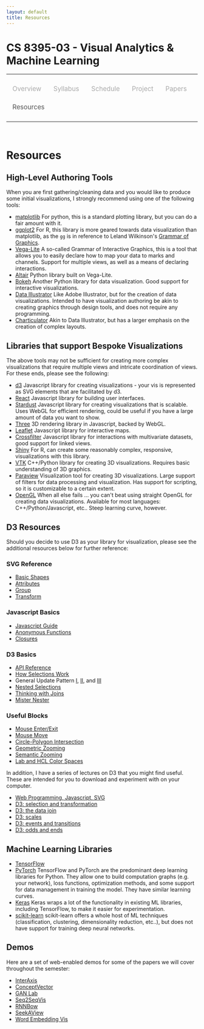 ```yaml
---
layout: default
title: Resources
---
```


<style>
.topnav {
  overflow: hidden;
  background-color: #fdfdfd;
}

.topnav a {
  float: left;
  color: #aaaaaa;
  text-align: center;
  padding: 14px 16px;
  text-decoration: none;
  font-size: 17px;
}

.topnav a:hover {
  color: #555555;
}

.topnav a.active {
  color: #555555;
}
</style>

# CS 8395-03 - Visual Analytics & Machine Learning

---

<div class='topnav'>
  <a href="/teaching/vaml/spring2019">Overview</a>
  <a href="/teaching/vaml/spring2019/syllabus">Syllabus</a>
  <a href="/teaching/vaml/spring2019/schedule">Schedule</a>
  <a href="/teaching/vaml/spring2019/project">Project</a>
  <a href="/teaching/vaml/spring2019/papers">Papers</a>
  <a class='active' href="/teaching/vaml/spring2019/resources">Resources</a>
</div>

---

<br>

# Resources

## High-Level Authoring Tools

When you are first gathering/cleaning data and you would like to produce some initial visualizations, I strongly recommend using one of the following tools:

* [matplotlib](https://matplotlib.org/) For python, this is a standard plotting library, but you can do a fair amount with it.
* [ggplot2](https://ggplot2.tidyverse.org/) For R, this library is more geared towards data visualization than matplotlib, as the `gg` is in reference to Leland Wilkinson's [Grammar of Graphics](https://www.amazon.com/Grammar-Graphics-Statistics-Computing/dp/0387245448/ref=as_li_ss_tl?ie=UTF8&qid=1477928463&sr=8-1&keywords=the+grammar+of+graphics&linkCode=sl1&tag=ggplot2-20&linkId=f0130e557161b83fbe97ba0e9175c431).
* [Vega-Lite](https://vega.github.io/vega-lite/) A so-called Grammar of Interactive Graphics, this is a tool that allows you to easily declare how to map your data to marks and channels. Support for multiple views, as well as a means of declaring interactions.
* [Altair](https://altair-viz.github.io/) Python library built on Vega-Lite.
* [Bokeh](https://bokeh.pydata.org/en/latest/) Another Python library for data visualization. Good support for interactive visualizations.
* [Data Illustrator](http://data-illustrator.com/) Like Adobe Illustrator, but for the creation of data visualizations. Intended to have visualization authoring be akin to creating graphics through design tools, and does not require any programming.
* [Charticulator](https://charticulator.com/) Akin to Data Illustrator, but has a larger emphasis on the creation of complex layouts.

## Libraries that support Bespoke Visualizations

The above tools may not be sufficient for creating more complex visualizations that require multiple views and intricate coordination of views. For these ends, please see the following:

* [d3](https://d3js.org/) Javascript library for creating visualizations - your vis is represented as SVG elements that are facilitated by d3.
* [React](https://reactjs.org/) Javascript library for building user interfaces.
* [Stardust](https://stardustjs.github.io/) Javascript library for creating visualizations that is scalable. Uses WebGL for efficient rendering, could be useful if you have a large amount of data you want to show.
* [Three](https://threejs.org/) 3D rendering library in Javascript, backed by WebGL.
* [Leaflet](https://leafletjs.com/) Javascript library for interactive maps.
* [Crossfilter](http://square.github.io/crossfilter/) Javascript library for interactions with multivariate datasets, good support for linked views.
* [Shiny](https://shiny.rstudio.com/) For R, can create some reasonably complex, responsive, visualizations with this library.
* [VTK](https://www.vtk.org/) C++/Python library for creating 3D visualizations. Requires basic understanding of 3D graphics.
* [Paraview](https://www.paraview.org/) Visualization tool for creating 3D visualizations. Large support of filters for data processing and visualization. Has support for scripting, so it is customizable to a certain extent.
* [OpenGL](https://www.khronos.org/opengl/wiki/Getting_Started) When all else fails ... you can't beat using straight OpenGL for creating data visualizations. Available for most languages: C++/Python/Javascript, etc.. Steep learning curve, however.

## D3 Resources

Should you decide to use D3 as your library for visualization, please see the additional resources below for further reference:

### SVG Reference

* [Basic Shapes](https://developer.mozilla.org/en-US/docs/Web/SVG/Tutorial/Basic_Shapes)
* [Attributes](https://developer.mozilla.org/en-US/docs/Web/SVG/Attribute)
* [Group](https://developer.mozilla.org/en/docs/Web/SVG/Element/g)
* [Transform](https://developer.mozilla.org/en-US/docs/Web/SVG/Attribute/transform)

### Javascript Basics

* [Javascript Guide](http://helephant.com/2008/08/23/javascript-anonymous-functions/)
* [Anonymous Functions](http://helephant.com/2008/08/23/javascript-anonymous-functions/)
* [Closures](https://medium.com/dailyjs/i-never-understood-javascript-closures-9663703368e8)

### D3 Basics

* [API Reference](https://github.com/d3/d3/blob/master/API.md)
* [How Selections Work](https://bost.ocks.org/mike/selection/)
* General Update Pattern [I](https://bl.ocks.org/mbostock/3808218), [II](https://bl.ocks.org/mbostock/3808221), and [III](https://bl.ocks.org/mbostock/3808234)
* [Nested Selections](https://bost.ocks.org/mike/nest/)
* [Thinking with Joins](https://bost.ocks.org/mike/join/)
* [Mister Nester](http://bl.ocks.org/shancarter/raw/4748131/)

### Useful Blocks

* [Mouse Enter/Exit](https://bl.ocks.org/mbostock/5247027)
* [Mouse Move](https://bl.ocks.org/mbostock/4198499)
* [Circle-Polygon Intersection](https://bl.ocks.org/mbostock/4218871)
* [Geometric Zooming](https://bl.ocks.org/mbostock/3680999)
* [Semantic Zooming](https://bl.ocks.org/mbostock/3680957)
* [Lab and HCL Color Spaces](https://bl.ocks.org/mbostock/3014589)

In addition, I have a series of lectures on D3 that you might find useful. These are intended for you to download and experiment with on your computer.

* [Web Programming, Javascript, SVG](https://vanderbilt.box.com/s/ffrsa8wy7kx3btf000oxkfjee5cxpav5)
* [D3: selection and transformation](https://vanderbilt.box.com/s/gvngrzplw9m7g2h51i9ocbqpo98f9ph0)
* [D3: the data join](https://vanderbilt.box.com/s/da6rxhggulrxue1vfj9g8kdvzjg742o9)
* [D3: scales](https://vanderbilt.box.com/s/yhvue3rujq6onehw1nwa9khct1uhteao)
* [D3: events and transitions](https://vanderbilt.box.com/s/dsuwqwg3lgjkk47cb6j3auj4sch0cwfm)
* [D3: odds and ends](https://vanderbilt.box.com/s/9frorw67d77gfegbmrkbkc023j6i9fqq)

## Machine Learning Libraries

* [TensorFlow](https://www.tensorflow.org/)
* [PyTorch](https://pytorch.org/) TensorFlow and PyTorch are the predominant deep learning libraries for Python. They allow one to build computation graphs (e.g. your network), loss functions, optimization methods, and some support for data management in training the model. They have similar learning curves.
* [Keras](https://github.com/keras-team/keras) Keras wraps a lot of the functionality in existing ML libraries, including TensorFlow, to make it easier for experimentation.
* [scikit-learn](https://scikit-learn.org/stable/) scikit-learn offers a whole host of ML techniques (classification, clustering, dimensionality reduction, etc..), but does not have support for training deep neural networks.

## Demos

Here are a set of web-enabled demos for some of the papers we will cover throughout the semester: 

* [InterAxis](http://va.gatech.edu/live-projects/interaxis/)
* [ConceptVector](http://conceptvector.org/#/concepts/7)
* [GAN Lab](https://poloclub.github.io/ganlab/)
* [Seq2SeqVis](http://seq2seq-vis.res.ibm.com/client/index.html?in=die%20l%C3%A4ngsten%20reisen%20fangen%20an%20,%20wenn%20es%20auf%20den%20stra%C3%9Fen%20dunkel%20wird%20.)
* [RNNBow](https://www.eecs.tufts.edu/~dcashm01/rnn_vis/d3_code/)
* [SeekAView](http://nyuvis.github.io/SeekAView/)
* [Word Embedding Vis](http://embvis.flovis.net/)

